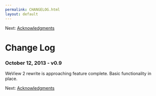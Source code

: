 ```yaml
---
permalink: CHANGELOG.html
layout: default
---
```


Next\: [Acknowledgments](Acknowledgments.html)

Change Log
==

<!-- TEMPLATE START -->

### October 12, 2013 - v0.9
WeView 2 rewrite is approaching feature complete.
Basic functionality in place.  

<!-- TEMPLATE END -->

Next\: [Acknowledgments](Acknowledgments.html)